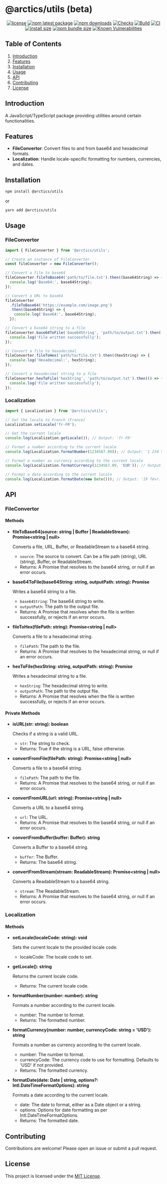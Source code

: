 # @arctics/utils (beta)

<div align="center">

[![license](https://img.shields.io/badge/license-MIT-blue.svg)](https://github.com/tyrog07/@arctics/utils/blob/HEAD/LICENSE)
[![npm latest package](https://img.shields.io/npm/v/@arctics/utils/latest.svg)](https://www.npmjs.com/package/@arctics/utils)
[![npm downloads](https://img.shields.io/npm/dm/@arctics/utils.svg)](https://www.npmjs.com/package/@arctics/utils)
[![Checks](https://github.com/tyrog07/arctics-utils/actions/workflows/test.yml/badge.svg)](https://github.com/tyrog07/arctics-utils/actions/workflows/test.yml)
[![Build](https://github.com/tyrog07/arctics-utils/actions/workflows/build.yml/badge.svg)](https://github.com/tyrog07/arctics-utils/actions/workflows/build.yml)
[![CI](https://github.com/tyrog07/arctics-utils/actions/workflows/CI.yml/badge.svg?branch=main)](https://github.com/tyrog07/arctics-utils/actions/workflows/CI.yml)
[![install size](https://img.shields.io/badge/dynamic/json?url=https://packagephobia.com/v2/api.json?p=@arctics/utils&query=$.install.pretty&label=install%20size&style=flat-square)](https://packagephobia.now.sh/result?p=@arctics/utils)
[![npm bundle size](https://img.shields.io/bundlephobia/minzip/@arctics/utils?style=flat-square)](https://bundlephobia.com/package/@arctics/utils@latest)
[![Known Vulnerabilities](https://snyk.io/test/npm/@arctics/utils/badge.svg)](https://snyk.io/test/npm/@arctics/utils)

</div>

## Table of Contents

1. [Introduction](#introduction)
2. [Features](#features)
3. [Installation](#installation)
4. [Usage](#usage)
5. [API](#api)
6. [Contributing](#contributing)
7. [License](#license)

## Introduction

A JavaScript/TypeScript package providing utilities around certain functionalities.

## Features

- **FileConvertor**: Convert files to and from base64 and hexadecimal formats.
- **Localization**: Handle locale-specific formatting for numbers, currencies, and dates.

## Installation

```bash
npm install @arctics/utils
```

or

```bash
yarn add @arctics/utils
```

## Usage

### FileConvertor

```typescript
import { FileConverter } from '@arctics/utils';

// Create an instance of FileConverter
const fileConverter = new FileConverter();

// Convert a file to base64
fileConverter.fileToBase64('path/to/file.txt').then((base64String) => {
  console.log('Base64:', base64String);
});

// Convert a URL to base64
fileConverter
  .fileToBase64('https://example.com/image.png')
  .then((base64String) => {
    console.log('Base64:', base64String);
  });

// Convert a base64 string to a file
fileConverter.base64ToFile('base64String', 'path/to/output.txt').then(() => {
  console.log('File written successfully');
});

// Convert a file to hexadecimal
fileConverter.fileToHex('path/to/file.txt').then((hexString) => {
  console.log('Hexadecimal:', hexString);
});

// Convert a hexadecimal string to a file
fileConverter.hexToFile('hexString', 'path/to/output.txt').then(() => {
  console.log('File written successfully');
});
```

### Localization

```typescript
import { Localization } from '@arctics/utils';

// Set the locale to French (France)
Localization.setLocale('fr-FR');

// Get the current locale
console.log(Localization.getLocale()); // Output: 'fr-FR'

// Format a number according to the current locale
console.log(Localization.formatNumber(1234567.89)); // Output: '1 234 567,89'

// Format a number as currency according to the current locale
console.log(Localization.formatCurrency(1234567.89, 'EUR')); // Output: '1 234 567,89 €'

// Format a date according to the current locale
console.log(Localization.formatDate(new Date())); // Output: '19 févr. 2025'
```

## API

### FileConvertor

#### Methods

- **fileToBase64(source: string | Buffer | ReadableStream): Promise<string | null>**

  Converts a file, URL, Buffer, or ReadableStream to a base64 string.

  - `source`: The source to convert. Can be a file path (string), URL (string), Buffer, or ReadableStream.
  - Returns: A Promise that resolves to the base64 string, or null if an error occurs.

- **base64ToFile(base64String: string, outputPath: string): Promise<void>**

  Writes a base64 string to a file.

  - `base64String`: The base64 string to write.
  - `outputPath`: The path to the output file.
  - Returns: A Promise that resolves when the file is written successfully, or rejects if an error occurs.

- **fileToHex(filePath: string): Promise<string | null>**

  Converts a file to a hexadecimal string.

  - `filePath`: The path to the file.
  - Returns: A Promise that resolves to the hexadecimal string, or null if an error occurs.

- **hexToFile(hexString: string, outputPath: string): Promise<void>**

  Writes a hexadecimal string to a file.

  - `hexString`: The hexadecimal string to write.
  - `outputPath`: The path to the output file.
  - Returns: A Promise that resolves when the file is written successfully, or rejects if an error occurs.

#### Private Methods

- **isURL(str: string): boolean**

  Checks if a string is a valid URL.

  - `str`: The string to check.
  - Returns: True if the string is a URL, false otherwise.

- **convertFromFile(filePath: string): Promise<string | null>**

  Converts a file to a base64 string.

  - `filePath`: The path to the file.
  - Returns: A Promise that resolves to the base64 string, or null if an error occurs.

- **convertFromURL(url: string): Promise<string | null>**

  Converts a URL to a base64 string.

  - `url`: The URL.
  - Returns: A Promise that resolves to the base64 string, or null if an error occurs.

- **convertFromBuffer(buffer: Buffer): string**

  Converts a Buffer to a base64 string.

  - `buffer`: The Buffer.
  - Returns: The base64 string.

- **convertFromStream(stream: ReadableStream<Uint8Array>): Promise<string | null>**

  Converts a ReadableStream to a base64 string.

  - `stream`: The ReadableStream.
  - Returns: A Promise that resolves to the base64 string, or null if an error occurs.

### Localization

#### Methods

- **setLocale(localeCode: string): void**

  Sets the current locale to the provided locale code.

  - localeCode: The locale code to set.

- **getLocale(): string**

  Returns the current locale code.

  - Returns: The current locale code.

- **formatNumber(number: number): string**

  Formats a number according to the current locale.

  - number: The number to format.
  - Returns: The formatted number.

- **formatCurrency(number: number, currencyCode: string = 'USD'): string**

  Formats a number as currency according to the current locale.

  - number: The number to format.
  - currencyCode: The currency code to use for formatting. Defaults to 'USD' if not provided.
  - Returns: The formatted currency.

- **formatDate(date: Date | string, options?: Intl.DateTimeFormatOptions): string**

  Formats a date according to the current locale.

  - date: The date to format, either as a Date object or a string.
  - options: Options for date formatting as per Intl.DateTimeFormatOptions.
  - Returns: The formatted date.

## Contributing

Contributions are welcome! Please open an issue or submit a pull request.

## License

This project is licensed under the [MIT License](https://github.com/tyrog07/arctics-utils/blob/HEAD/LICENSE).
